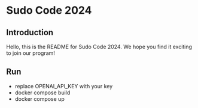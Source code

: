 # Sudo Code 2024

## Introduction
Hello, this is the README for Sudo Code 2024. We hope you find it exciting to join our program!

## Run
- replace OPENAI_API_KEY with your key
- docker compose build
- docker compose up